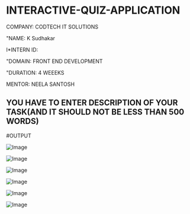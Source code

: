 # INTERACTIVE-QUIZ-APPLICATION

COMPANY: CODTECH IT SOLUTIONS

"NAME: K Sudhakar

I*INTERN ID:

"DOMAIN: FRONT END DEVELOPMENT

"DURATION: 4 WEEEKS

MENTOR: NEELA SANTOSH

## YOU HAVE TO ENTER DESCRIPTION OF YOUR TASK(AND IT SHOULD NOT BE LESS THAN 500 WORDS)

#OUTPUT

![Image](https://github.com/user-attachments/assets/c86f2dbb-ecfd-41ba-839c-6e1f82576f19)

![Image](https://github.com/user-attachments/assets/43fc9144-acb6-4b44-9aed-a5a3b63e85ea)

![Image](https://github.com/user-attachments/assets/d87cf860-dfba-4838-a63f-e8e439337e28)

![Image](https://github.com/user-attachments/assets/b2bab25e-664d-4b89-a0de-57cc05b2a8f4)

![Image](https://github.com/user-attachments/assets/d64005a6-0db5-4d6b-88e0-0895e93ae1ba)

![Image](https://github.com/user-attachments/assets/7a1a355e-dc62-4ce7-9a7d-8f96bd4789a4)
